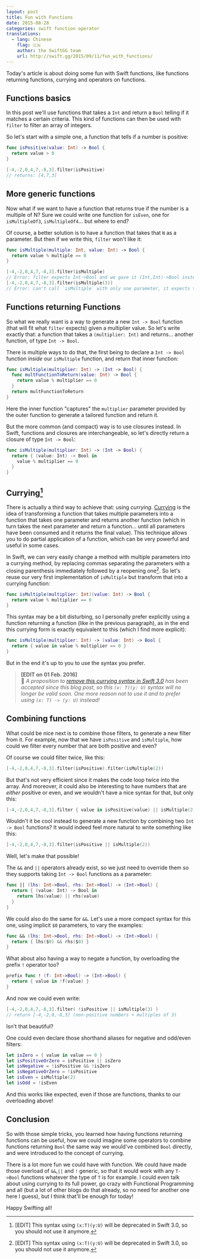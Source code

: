 ```yaml
---
layout: post
title: Fun with Functions
date: 2015-08-28
categories: swift function operator
translations:
  - lang: Chinese
    flag: 🇨🇳
    author: the SwiftGG team
    url: http://swift.gg/2015/09/11/fun_with_functions/
---
```


Today's article is about doing some fun with Swift functions, like functions returning functions, currying and operators on functions.

## Functions basics

In this post we'll use functions that takes a `Int` and return a `Bool` telling if it matches a certain criteria. This kind of functions can then be used with `filter` to filter an array of integers.

So let's start with a simple one, a function that tells if a number is positive:

```swift
func isPositive(value: Int) -> Bool {
  return value > 0
}

[-4,-2,0,4,7,-8,3].filter(isPositive)
// returns: [4,7,3]
```

## More generic functions

Now what if we want to have a function that returns true if the number is a multiple of N? Sure we could write one function for `isEven`, one for `isMultipleOf3`, `isMultipleOf4`… but where to end?

Of course, a better solution is to have a function that takes that `N` as a parameter. But then if we write this, `filter` won't like it:

```swift
func isMultiple(multiple: Int, value: Int) -> Bool {
  return value % multiple == 0
}

[-4,-2,0,4,7,-8,3].filter(isMultiple)
// Error: filter expects Int->Bool and we gave it (Int,Int)->Bool instead
[-4,-2,0,4,7,-8,3].filter(isMultiple(3))
// Error: can't call `isMultiple` with only one parameter, it expects two
```

## Functions returning Functions

So what we really want is a way to generate a new `Int -> Bool` function (that will fit what `filter` expects) given a multiplier value. So let's write exactly that: a function that takes a `(multiplier: Int)` and returns… another function, of type `Int -> Bool`.

There is multiple ways to do that, the first being to declare a `Int -> Bool` function _inside_ our `isMultiple` function, and return that inner function:

```swift
func isMultiple(multiplier: Int) -> (Int -> Bool) {
  func multFunctionToReturn(value: Int) -> Bool {
    return value % multiplier == 0
  }
  return multFunctionToReturn
}
```

Here the inner function "captures" the `multiplier` parameter provided by the outer function to generate a tailored function and return it.

But the more common (and compact) way is to use closures instead. In Swift, functions and closures are interchangeable, so let's directly return a closure of type `Int -> Bool`:

```swift
func isMultiple(multiplier: Int) -> (Int -> Bool) {
  return { (value: Int) -> Bool in
    value % multiplier == 0
  }
}
```

## Currying[^deprecated]

There is actually a third way to achieve that: using _currying_. [Currying](https://en.wikipedia.org/wiki/Currying) is the idea of transforming a function that takes multiple parameters into a function that takes one parameter and returns another function (which in turn takes the next parameter and return a function… until all parameters have been consumed and it returns the final value). This technique allows you to do partial application of a function, which can be very powerful and useful in some cases.

In Swift, we can very easily change a method with multiple parameters into a currying method, by replacing commas separating the parameters with a closing parenthesis immediately followed by a reopening one[^deprecated]. So let's reuse our very first implementation of `isMultiple` but transform that into a currying function:

[^deprecated]: [EDIT] This syntax using `(x:T)(y:U)` will be deprecated in Swift 3.0, so you should not use it anymore.

```swift
func isMultiple(multiplier: Int)(value: Int) -> Bool {
  return value % multiplier == 0
}
```

This syntax may be a bit disturbing, so I personally prefer explicitly using a function returning a function (like in the previous paragraph), as in the end this currying form is exactly equivalent to this (which I find more explicit):

```swift
func isMultiple(multiplier: Int) -> (value: Int) -> Bool {
  return { value in value % multiplier == 0 }
}
```

But in the end it's up to you to use the syntax you prefer.

> **[EDIT on 01 Feb. 2016]**  
> 🚨 _A proposition to [remove this currying syntax in Swift 3.0](https://github.com/apple/swift-evolution/blob/master/proposals/0002-remove-currying.md) has been accepted since this blog post, so this `(x: T)(y: U)` syntax will no longer be valid soon. One more reason not to use it and to prefer using `(x: T) -> (y: U)` instead!_

## Combining functions

What could be nice next is to combine those filters, to generate a new filter from it. For example, now that we have `isPositive` and `isMultiple`, how could we filter every number that are both positive and even?

Of course we could filter twice, like this:

```swift
[-4,-2,0,4,7,-8,3].filter(isPositive).filter(isMultiple(2))
```

But that's not very efficient since it makes the code loop twice into the array. And moreover, it could also be interesting to have numbers that are _either_ positive or even, and we wouldn't have a nice syntax for that, but only this:

```swift
[-4,-2,0,4,7,-8,3].filter { value in isPositive(value) || isMultiple(2)(value) }
```

Wouldn't it be cool instead to generate a new function by combining two `Int -> Bool` functions? It would indeed feel more natural to write something like this:

```swift
[-4,-2,0,4,7,-8,3].filter(isPositive || isMultiple(2))
```

Well, let's make that possible!

The `&&` and `||` operators already exist, so we just need to override them so they supports taking `Int -> Bool` functions as a parameter:

```swift
func || (lhs: Int->Bool, rhs: Int->Bool) -> (Int->Bool) {
  return { (value: Int) -> Bool in
    return lhs(value) || rhs(value)
  }
}
```

We could also do the same for `&&`. Let's use a more compact syntax for this one, using implicit `$0` parameters, to vary the examples:

```swift
func && (lhs: Int->Bool, rhs: Int->Bool) -> (Int->Bool) {
  return { lhs($0) && rhs($0) }
}
```

What about also having a way to negate a function, by overloading the prefix `!` operator too?

```swift
prefix func ! (f: Int->Bool) -> (Int->Bool) {
  return { value in !f(value) }
}
```

And now we could even write:

```swift
[-4,-2,0,4,7,-8,3].filter( !isPositive || isMultiple(3) )
// return [-4,-2,0,-8,3] (non-positive numbers + multiples of 3)
```

Isn't that beautiful?

One could even declare those shorthand aliases for negative and odd/even filters:

```swift
let isZero = { value in value == 0 }
let isPositiveOrZero = isPositive || isZero
let isNegative = !isPositive && !isZero
let isNegativeOrZero = !isPositive
let isEven = isMultiple(2)
let isOdd = !isEven
```

And this works like expected, even if those are functions, thanks to our overloading above!

## Conclusion

So with those simple tricks, you learned how having functions returning functions can be useful, how we could imagine some operators to combine functions returning `Bool` the same way we would've combined `Bool` directly, and were introduced to the concept of currying.

There is a lot more fun we could have with function. We could have made those overload of `&&`,`||` and `!` generic, so that it would work with any `T->Bool` functions whatever the type of `T` is for example. I could even talk about using currying to its full power, go crazy with Functional Programming and all (but a lot of other blogs do that already, so no need for another one here I guess), but I think that'll be enough for today!

Happy Swifting all!
